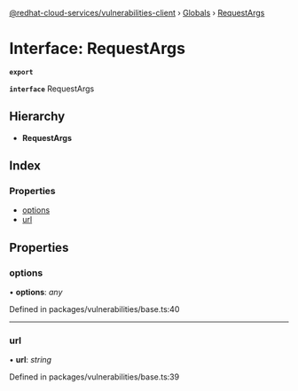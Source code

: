 [@redhat-cloud-services/vulnerabilities-client](../README.md) › [Globals](../globals.md) › [RequestArgs](requestargs.md)

# Interface: RequestArgs

**`export`** 

**`interface`** RequestArgs

## Hierarchy

* **RequestArgs**

## Index

### Properties

* [options](requestargs.md#options)
* [url](requestargs.md#url)

## Properties

###  options

• **options**: *any*

Defined in packages/vulnerabilities/base.ts:40

___

###  url

• **url**: *string*

Defined in packages/vulnerabilities/base.ts:39
